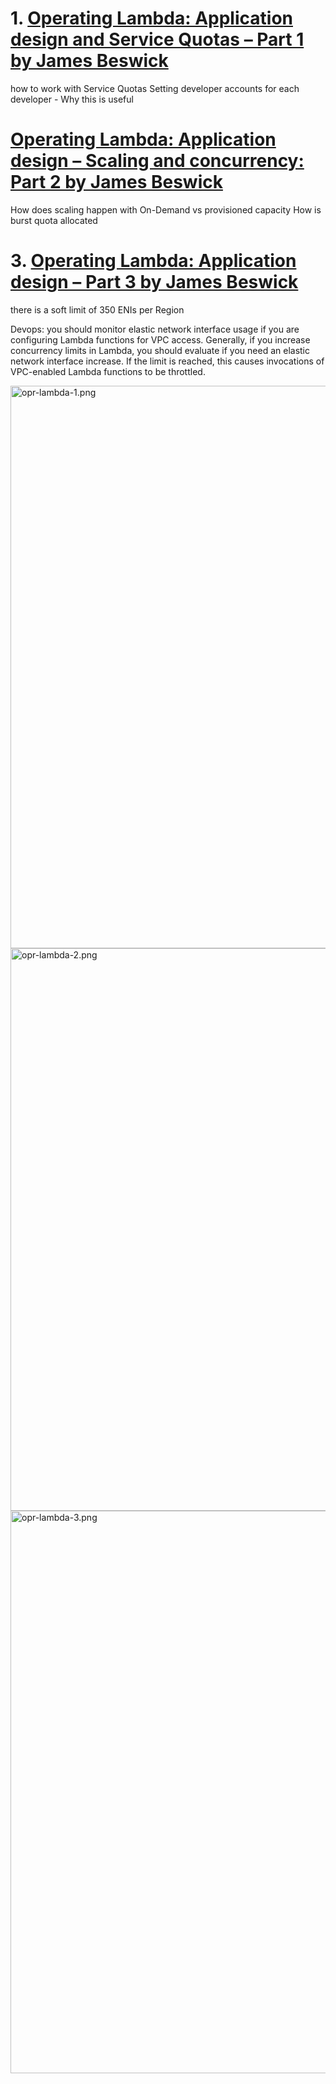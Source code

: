 
# 1. [Operating Lambda: Application design and Service Quotas – Part 1 by James Beswick ](https://aws.amazon.com/blogs/compute/operating-lambda-application-design-and-service-quotas-part-1/)

how to work with Service Quotas
Setting developer accounts for each developer - Why this is useful

# [Operating Lambda: Application design – Scaling and concurrency: Part 2 by James Beswick](https://aws.amazon.com/blogs/compute/operating-lambda-application-design-scaling-and-concurrency-part-2/)

How does scaling happen with On-Demand vs provisioned capacity
How is burst quota allocated

# 3. [Operating Lambda: Application design – Part 3 by James Beswick ](https://aws.amazon.com/blogs/compute/operating-lambda-application-design-part-3/)

there is a soft limit of 350 ENIs per Region

Devops: you should monitor elastic network interface usage if you are configuring Lambda functions for VPC access. Generally, if you increase concurrency limits in Lambda, you should evaluate if you need an elastic network interface increase. If the limit is reached, this causes invocations of VPC-enabled Lambda functions to be throttled.

<img src="./images/opr-lambda-1.png" title="opr-lambda-1.png" width="900"/>

<img src="./images/opr-lambda-2.png" title="opr-lambda-2.png" width="900"/>


<img src="./images/opr-lambda-3.png" title="opr-lambda-3.png" width="900"/>

